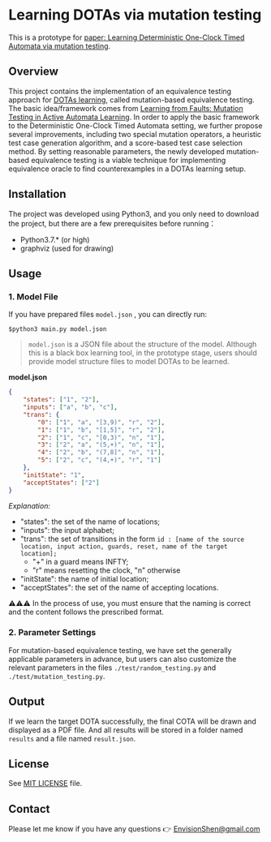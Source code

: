 # Learning DOTAs via mutation testing

This is a prototype for [paper: Learning Deterministic One-Clock Timed Automata via mutation testing]().

## Overview

This project contains the implementation of an equivalence testing approach for [DOTAs learning](https://github.com/Leslieaj/OTALearning), called mutation-based equivalence testing.  The basic idea/framework comes from [Learning from Faults: Mutation Testing in Active Automata Learning](https://link.springer.com/chapter/10.1007%2F978-3-319-57288-8_2). In order to apply the basic framework to the Deterministic One-Clock Timed Automata setting, we further propose several improvements, including two special mutation operators, a heuristic test case generation algorithm, and a score-based test case selection method. By setting reasonable parameters, the newly developed mutation-based equivalence testing is a viable technique for implementing equivalence oracle to find counterexamples in a DOTAs learning setup.

## Installation

The project was developed using Python3, and you only need to download the project, but there are a few prerequisites before running：

- Python3.7.* (or high)
- graphviz (used for drawing)

## Usage

### 1. Model File

If you have prepared files `model.json` , you can directly run:

```shell
$python3 main.py model.json
```

> `model.json` is a JSON file about the structure of the model. Although this is a black box learning tool, in the prototype stage, users should provide model structure files to model DOTAs to be learned.

**model.json**

```json
{
    "states": ["1", "2"],
    "inputs": ["a", "b", "c"],
    "trans": {
        "0": ["1", "a", "[3,9)", "r", "2"],
        "1": ["1", "b", "[1,5]", "r", "2"],
        "2": ["1", "c", "[0,3)", "n", "1"],
        "3": ["2", "a", "(5,+)", "n", "1"],
        "4": ["2", "b", "(7,8]", "n", "1"],
        "5": ["2", "c", "(4,+)", "r", "1"]
    },
    "initState": "1",
    "acceptStates": ["2"]
}
```

*Explanation:*

- "states": the set of the name of locations;
- "inputs": the input alphabet;
- "trans": the set of transitions in the form `id : [name of the source location, input action, guards, reset, name of the target location];`
  - "+" in a guard means INFTY;
  - "r" means resetting the clock, "n" otherwise
- "initState": the name of initial location;
- "acceptStates": the set of the name of accepting locations.

⚠️⚠️⚠️ In the process of use, you must ensure that the naming is correct and the content follows the prescribed format.

### 2. Parameter Settings

For mutation-based equivalence testing, we have set the generally applicable parameters in advance, but users can also customize the relevant parameters in the files `./test/random_testing.py` and `./test/mutation_testing.py`.

## Output

If we learn the target DOTA successfully, the final COTA will be drawn and displayed as a PDF file. And all results will be stored in a folder named `results` and a file named `result.json`.

## License

See [MIT LICENSE](./LICENSE) file.

## Contact

Please let me know if you have any questions 👉 [EnvisionShen@gmail.com](mailto:EnvisionShen@gmail.com)

